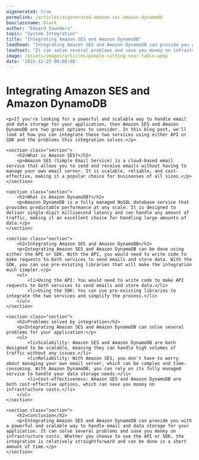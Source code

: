 ```yaml
---
aigenerated: true
permalink: /articles/aigenerated-amazon-ses-amazon-dynamodb
boxclassname: black
author: "Edward Saunders"
topic: "System Integration"
title: "Integrating Amazon SES and Amazon DynamoDB"
leadhead: "Integrating Amazon SES and Amazon DynamoDB can provide you with a powerful and scalable way to handle email and data storage for your application"
leadtext: "It can solve several problems and save you money on infrastructure costs. Whether you choose to use the API or SDK, the integration is relatively straightforward and can be done in a short amount of time."
image: /assets/images/articles/people-sitting-near-table.webp
date: '2022-12-25 00:00:00'
---
```

<div class="arttext">	
	<h1>Integrating Amazon SES and Amazon DynamoDB</h1>

	<p>If you're looking for a powerful and scalable way to handle email and data storage for your application, then Amazon SES and Amazon DynamoDB are two great options to consider. In this blog post, we'll look at how you can integrate these two services using either API or SDK and the problems this integration solves.</p>

	<section class="section">
		<h2>What is Amazon SES?</h2>
		<p>Amazon SES (Simple Email Service) is a cloud-based email service that allows you to send and receive emails without having to manage your own email server. It is scalable, reliable, and cost-effective, making it a popular choice for businesses of all sizes.</p>
	</section>

	<section class="section">
		<h2>What is Amazon DynamoDB?</h2>
		<p>Amazon DynamoDB is a fully managed NoSQL database service that provides predictable performance at any scale. It is designed to deliver single-digit millisecond latency and can handle any amount of traffic, making it an excellent choice for handling large amounts of data.</p>
	</section>

	<section class="section">
		<h2>Integrating Amazon SES and Amazon DynamoDB</h2>
		<p>Integrating Amazon SES and Amazon DynamoDB can be done using either the API or SDK. With the API, you would need to write code to make requests to both services to send emails and store data. With the SDK, you can use pre-existing libraries that will make the integration much simpler.</p>
		<ul>
			<li>Using the API: You would need to write code to make API requests to both services to send emails and store data.</li>
			<li>Using the SDK: You can use pre-existing libraries to integrate the two services and simplify the process.</li>
		</ul>
	</section>

	<section class="section">
		<h2>Problems solved by integration</h2>
		<p>Integrating Amazon SES and Amazon DynamoDB can solve several problems for your application:</p>
		<ul>
			<li>Scalability: Amazon SES and Amazon DynamoDB are both designed to be scalable, meaning they can handle high volumes of traffic without any issues.</li>
			<li>Reliability: With Amazon SES, you don't have to worry about managing your own email server, which can be complex and time-consuming. With Amazon DynamoDB, you can rely on its fully managed service to handle your data storage needs.</li>
			<li>Cost-effectiveness: Amazon SES and Amazon DynamoDB are both cost-effective options, which can save you money on infrastructure costs.</li>
		</ul>
	</section>

	<section class="section">
		<h2>Conclusion</h2>
		<p>Integrating Amazon SES and Amazon DynamoDB can provide you with a powerful and scalable way to handle email and data storage for your application. It can solve several problems and save you money on infrastructure costs. Whether you choose to use the API or SDK, the integration is relatively straightforward and can be done in a short amount of time.</p>
	</section>

</div>